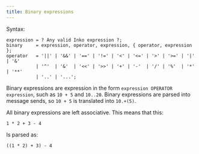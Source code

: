 ```yaml
---
title: Binary expressions
---
```


Syntax:

```ebnf
expression = ? Any valid Inko expression ?;
binary     = expression, operator, expression, { operator, expression };
operator   = '||' | '&&' | '==' | '!=' | '<' | '<=' | '>' | '>=' | '|' | '&'
           | '^'  | '&'  | '<<' | '>>' | '+' | '-'  | '/' | '%'  | '*' | '**'
           | '..' | '...';
```

Binary expressions are expression in the form `expression OPERATOR expression`,
such as `10 + 5` and `10..20`. Binary expressions are parsed into message sends,
so `10 + 5` is translated into `10.+(5)`.

All binary expressions are left associative. This means that this:

```inko
1 * 2 + 3 - 4
```

Is parsed as:

```inko
((1 * 2) + 3) - 4
```
